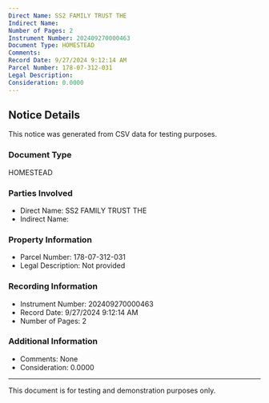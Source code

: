 ```yaml
---
Direct Name: SS2 FAMILY TRUST THE
Indirect Name: 
Number of Pages: 2
Instrument Number: 202409270000463
Document Type: HOMESTEAD
Comments: 
Record Date: 9/27/2024 9:12:14 AM
Parcel Number: 178-07-312-031
Legal Description: 
Consideration: 0.0000
---
```


## Notice Details

This notice was generated from CSV data for testing purposes.

### Document Type
HOMESTEAD

### Parties Involved
- Direct Name: SS2 FAMILY TRUST THE
- Indirect Name: 

### Property Information
- Parcel Number: 178-07-312-031
- Legal Description: Not provided

### Recording Information
- Instrument Number: 202409270000463
- Record Date: 9/27/2024 9:12:14 AM
- Number of Pages: 2

### Additional Information
- Comments: None
- Consideration: 0.0000

---

This document is for testing and demonstration purposes only.
